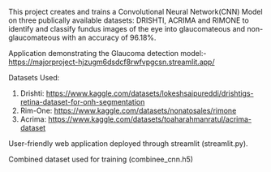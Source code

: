 This project creates and trains a Convolutional Neural Network(CNN) Model on three publically available datasets: DRISHTI, ACRIMA and RIMONE to identify and classify fundus images of the eye into glaucomateous and non-glaucomateous with an accuracy of 96.18%.

Application demonstrating the Glaucoma detection model:- https://majorproject-hjzugm6dsdcf8rwfvpgcsn.streamlit.app/

Datasets Used:
1. Drishti: https://www.kaggle.com/datasets/lokeshsaipureddi/drishtigs-retina-dataset-for-onh-segmentation
2. Rim-One: https://www.kaggle.com/datasets/nonatosales/rimone
3. Acrima: https://www.kaggle.com/datasets/toaharahmanratul/acrima-dataset

User-friendly web application deployed through streamlit (streamlit.py). 

Combined dataset used for training (combinee_cnn.h5)
